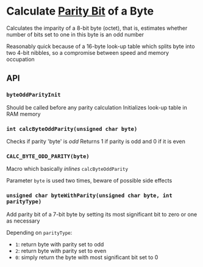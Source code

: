 # Calculate [Parity Bit](https://en.wikipedia.org/wiki/Parity_bit) of a Byte

Calculates the imparity of a 8-bit byte (octet), that is, estimates whether number of bits set to one in this byte is an odd number

Reasonably quick because of a 16-byte look-up table which splits byte into two 4-bit nibbles, so a compromise between speed and memory occupation

## API

### `byteOddParityInit`

Should be called before any parity calculation
Initializes look-up table in RAM memory

### `int calcByteOddParity(unsigned char byte)`

Checks if parity 'byte' is *odd*
Returns 1 if parity is odd and 0 if it is even

### `CALC_BYTE_ODD_PARITY(byte)`

Macro which basically *inlines* `calcByteOddParity`

Parameter `byte` is used two times, beware of possible side effects

### `unsigned char byteWithParity(unsigned char byte, int parityType)`

Add parity bit of a 7-bit byte by setting its most significant bit to zero or one as necessary

Depending on `parityType`:

- `1`: return byte with parity set to odd
- `2`: return byte with parity set to even
- `0`: simply return the byte with most significant bit set to 0